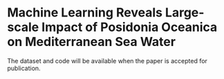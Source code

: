 # Machine Learning Reveals Large-scale Impact of Posidonia Oceanica on Mediterranean Sea Water

The dataset and code will be available when the paper is accepted for publication.

